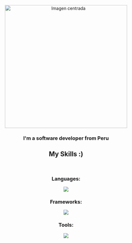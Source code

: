 <div align="center">
  <img 
    src="https://i.pinimg.com/736x/61/ae/f2/61aef2aab67a858d21aa98b23c7b177d.jpg" 
    alt="Imagen centrada" 
    style="display: block; margin: auto; width: 400px; height: auto;" 
  />
</div>

<div align="center">
  <h3>I'm a software developer from Peru</h3>
</div>

<div align="center">
  <h2>My Skills :)</h2>
  <br/>
  <div align="center">
    <h3>Languages:</h3>
    <img src="https://skillicons.dev/icons?i=javascript" />
    <h3>Frameworks:</h3>
    <img src="https://skillicons.dev/icons?i=angular,html,css,tailwind,nestjs" />
    <h3>Tools:</h3>
    <img src="https://skillicons.dev/icons?i=vscode,postman,discord,docker"/>
  </div>
</div>
